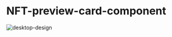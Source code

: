 # NFT-preview-card-component
![desktop-design](https://user-images.githubusercontent.com/88445522/219396091-889b2a37-f37e-4af3-b7df-f8082fbda5ab.jpg)
